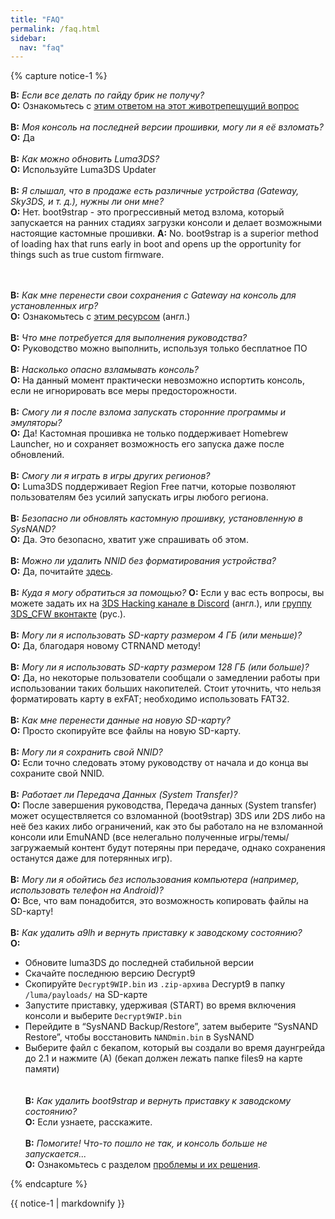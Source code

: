 ```yaml
---
title: "FAQ"
permalink: /faq.html
sidebar:
  nav: "faq"
---
```


{% capture notice-1 %}

<a name="brick" />**В:** *Если все делать по гайду брик не получу?*    
**О:** Ознакомьтесь с [этим ответом на этот животрепещущий вопрос](https://vk.com/3ds_cfw?w=wall-125012133_3623%2Fall)
<br><br>
<a name="faq_latestfw" />**В:** *Моя консоль на последней версии прошивки, могу ли я её взломать?*    
**О:** Да
<br><br>
<a name="faq_updatecfw" />**В:** *Как можно обновить Luma3DS?*    
**О:** Используйте Luma3DS Updater
<br><br>
<a name="faq_gatewaysky" />**В:** *Я слышал, что в продаже есть различные устройства (Gateway, Sky3DS, и т. д.), нужны ли они мне?*    
**О:** Нет. boot9strap - это прогрессивный метод взлома, который запускается на ранних стадиях загрузки консоли и делает возможными настоящие кастомные прошивки.
**A:** No. boot9strap is a superior method of loading hax that runs early in boot and opens up the opportunity for things such as true custom firmware.

<br><br>
<a name="faq_gatewaysaves" />**В:** *Как мне перенести свои сохранения с Gateway на консоль для установленных игр?*    
**О:** Ознакомьтесь с [этим ресурсом](https://gbatemp.net/threads/425743/) (англ.)
<br><br>
<a name="faq_need" />**В:** *Что мне потребуется для выполнения руководства?*    
**О:** Руководство можно выполнить, используя только бесплатное ПО
<br><br>
<a name="faq_risky" />**В:** *Насколько опасно взламывать консоль?*    
**О:** На данный момент практически невозможно испортить консоль, если не игнорировать все меры предосторожности.
<br><br>
<a name="faq_homebrew" />**В:** *Смогу ли я после взлома запускать сторонние программы и эмуляторы?*    
**О:** Да! Кастомная прошивка не только поддерживает Homebrew Launcher, но и сохраняет возможность его запуска даже после обновлений.
<br><br>
<a name="faq_regionfree" />**В:** *Смогу ли я играть в игры других регионов?*    
**О:** Luma3DS поддерживает Region Free патчи, которые позволяют пользователям без усилий запускать игры любого региона.
<br><br>
<a name="faq_updates" />**В:** *Безопасно ли обновлять кастомную прошивку, установленную в SysNAND?*    
**О:** Да. Это безопасно, хватит уже спрашивать об этом.
<br><br>
<a name="faq_rm_nnid" />**В:** *Можно ли удалить NNID без форматирования устройства?*    
**О:** Да, почитайте [здесь](troubleshooting#rm_nnid).
<br><br>
<a name="faq_support" />**В:** *Куда я могу обратиться за помощью?* 
**О:** Если у вас есть вопросы, вы можете задать их на [3DS Hacking канале в Discord](https://discord.gg/MWxPgEp) (англ.), или [группу 3DS_CFW вконтакте](http://vk.com/3ds_cfw) (рус.).
<br><br>
<a name="faq_le4gbsd" />**В:** *Могу ли я использовать SD-карту размером 4 ГБ (или меньше)?*    
**О:** Да, благодаря новому CTRNAND методу!
<br><br>
<a name="faq_ge128gbsd" />**В:** *Могу ли я использовать SD-карту размером 128 ГБ (или больше)?*    
**О:** Да, но некоторые пользователи сообщали о замедлении работы при использовании таких больших накопителей. Стоит уточнить, что нельзя форматировать карту в exFAT; необходимо использовать FAT32.
<br><br>
<a name="faq_movesd" />**В:** *Как мне перенести данные на новую SD-карту?*    
**О:** Просто скопируйте все файлы на новую SD-карту.
<br><br>
<a name="faq_NNID" />**В:** *Могу ли я сохранить свой NNID?*    
**О:** Если точно следовать этому руководству от начала и до конца вы сохраните свой NNID.
<br><br>
<a name="faq_systransfer" />**В:** *Работает ли Передача Данных (System Transfer)?*    
**О:** После завершения руководства, Передача данных (System transfer) может осуществляется со взломанной (boot9strap) 3DS или 2DS либо на неё без каких либо ограничений, как это бы работало на не взломанной консоли или EmuNAND (все нелегально полученные игры/темы/загружаемый контент будут потеряны при передаче, однако сохранения останутся даже для потерянных игр).
<br><br>
<a name="faq_nopc" />**В:** *Могу ли я обойтись без использования компьютера (например, использовать телефон на Android)?*    
**О:** Все, что вам понадобится, это возможность копировать файлы на SD-карту!
<br><br>
<a name="restore_to_orig_fw_a9lh" />**В:** *Как удалить a9lh и вернуть приставку к заводскому состоянию?*         
**О:**<br>
  + Обновите luma3DS до последней стабильной версии        
  + Скачайте последнюю версию Decrypt9         
  + Скопируйте `Decrypt9WIP.bin` из `.zip-архива` Decrypt9 в папку `/luma/payloads/` на SD-карте         
  + Запустите приставку, удерживая (START) во время включения консоли и выберите `Decrypt9WIP.bin`         
  + Перейдите в “SysNAND Backup/Restore”, затем выберите “SysNAND Restore”, чтобы восстановить `NANDmin.bin` в SysNAND         
  + Выберите файл с бекапом, который вы создали во время даунгрейда до 2.1 и нажмите (А) (бекап должен лежать папке files9 на карте памяти)         
<br><br>
<a name="restore_to_orig_fw_b9s" />**В:** *Как удалить boot9strap и вернуть приставку к заводскому состоянию?*         
**О:** Если узнаете, расскажите. 
<br><br>
<a name="faq_problem" />**В:** *Помогите! Что-то пошло не так, и консоль больше не запускается...*    
**О:** Ознакомьтесь с разделом [проблемы и их решения](troubleshooting).

{% endcapture %}

<div class="notice--info">{{ notice-1 | markdownify }}</div>